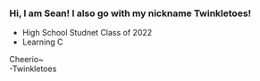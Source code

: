 ### Hi, I am Sean! I also go with my nickname Twinkletoes!


- High School Studnet Class of 2022
- Learning C


Cheerio~ \
-Twinkletoes

<!--
- 👯 I’m looking to collaborate on ...
- 🤔 I’m looking for help with 
- 💬 Ask me about ...
- 📫 How to reach me: ...
- 😄 Pronouns: ...
- ⚡ Fun fact: ...
-->
